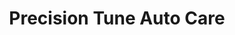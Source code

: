 ---
title: "Precision Tune Auto Care"
url: /rosedale/precision-tune-auto-care/
shop: Autowerkstatt
---